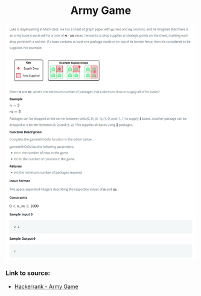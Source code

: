 <h1 align="center">Army Game</h1>

![alt text](https://raw.githubusercontent.com/matthew01lokiet/Github-repos-images/main/Algs/Maths/Mzyw2wWX_o.png)


### Link to source: 
- <a href="https://www.hackerrank.com/challenges/game-with-cells/problem">Hackerrank - Army Game</a>

